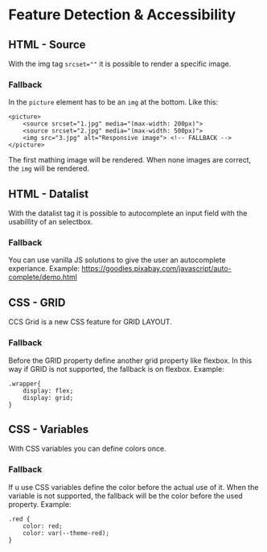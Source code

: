 # Feature Detection & Accessibility
## HTML - Source

With the img tag `srcset=""` it is possible to render a specific image.

### Fallback
In the `picture` element has to be an `img` at the bottom. Like this:

```
<picture>
    <source srcset="1.jpg" media="(max-width: 200px)">
    <source srcset="2.jpg" media="(max-width: 500px)">
    <img src="3.jpg" alt="Responsive image"> <!-- FALLBACK -->
</picture>
```

The first mathing image will be rendered. When none images are correct, 
the `img` will be rendered.

## HTML - Datalist

With the datalist tag it is possible to autocomplete an input field with the usabillity of an selectbox.

### Fallback
You can use vanilla JS solutions to give the user an autocomplete experiance. Example: https://goodies.pixabay.com/javascript/auto-complete/demo.html 

## CSS - GRID

CCS Grid is a new CSS feature for GRID LAYOUT.

### Fallback
Before the GRID property define another grid property like flexbox. In this way if GRID is not supported, the fallback is on flexbox.
Example:
```
.wrapper{
    display: flex;
    display: grid;
}
```

## CSS - Variables

With CSS variables you can define colors once.

### Fallback
If u use CSS variables define the color before the actual use of it. When the variable is not supported, the fallback will be the color before the used property.
Example:
```
.red {
    color: red;
    color: var(--theme-red);
}
```